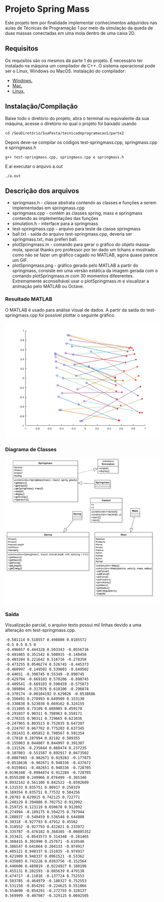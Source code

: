 # Projeto Spring Mass

Este projeto tem por finalidade implementar conhecimentos adquiridos nas aulas de Técnicas de Programação 1 por meio da simulação da queda de duas massas conectadas em uma mola dentro de uma caixa 2D.

## Requisitos

Os requisitos são os mesmos da parte 1 do projeto.
É necessário ter instalado na máquina um compilador de C++.
O sistema operacional pode ser o Linux, Windows ou MacOS.
Instalação do compilador:
- [Windows.](https://cs.calvin.edu/courses/cs/112/resources/installingEclipse/cygwin/)
- [Mac.](https://www.mkyong.com/mac/how-to-install-gcc-compiler-on-mac-os-x/)
- [Linux.](https://askubuntu.com/questions/348654/how-to-install-g-compiler)

## Instalação/Compilação

Baixe todo o diretório do projeto, abra o terminal ou equivalente da sua máquina, acesse o diretório no qual o projeto foi baixado usando

```
cd /SeuDiretório/SuaPasta/tecnicadeprogramacao1/parte2
```
Depois deve-se compilar os códigos test-springmass.cpp, springmass.cpp e springmass.h

```
g++ test-springmass.cpp, springmass.cpp e springmass.h
```
E aí executar o arquivo a.out

```
./a.out
```

## Descrição dos arquivos

- springmass.h - classe abstrata contendo as classes e funções a serem implementadas em springmass.cpp
- springmass.cpp - contém as classes spring, mass e springmass contendo as implementações das funções
- simulation.h - interface para a springmass
- test-springmass.cpp - arquivo para teste da classe springmass
- ball.txt - saída do arquivo test-springmass.cpp, deveria ser springmass.txt, mas preferi ball.
- plotSpringmass.m - comando para gerar o gráfico do objeto massa-mola, special thanks pro professor por ter dado um tchans e mostrado como não se fazer um gráfico cagado no MATLAB, agora quase parece um GIF.
- plotSpringmass.png - gráfico gerado pelo MATLAB a partir do springmass, consiste em uma versão estática da imagem gerada com o comando plotSpringmass.m com 30 momentos difeerentes. Extremamente aconselhável usar o plotSpringmass.m e visualizar a animação pelo MATLAB ou Octave.

### Resultado MATLAB

O MATLAB é usado para análise visual de dados. A partir da saída do test-springmass.cpp foi possível plottar o seguinte gráfico.

![plotBall](plotSpringmass.png)

### Diagrama de Classes

![Diagrama](DiagramaDeClasses.png)

### Saída

Visualização parcial, o arquivo texto possui mil linhas devido a uma alteração em test-springmass.cpp.

```
-0.501114 0.518557 0.498886 0.0185572
-0.5 0.5 0.5 0
-0.496657 0.444328 0.503343 -0.0556716
-0.491085 0.351542 0.508915 -0.148458
-0.483284 0.221642 0.516716 -0.278358
-0.473255 0.0546274 0.526745 -0.445373
-0.460997 -0.149502 0.539003 -0.649502
-0.44651 -0.390745 0.55349 -0.890745
-0.429794 -0.669103 0.570206 -0.890745
-0.409541 -0.669103 0.590459 -0.575873
-0.389894 -0.317076 0.610106 -0.296874
-0.370174 -0.00104192 0.629826 -0.0538686
-0.350491 0.278993 0.649509 0.153138
-0.330838 0.523038 0.669162 0.324155
-0.311095 0.73109 0.688905 0.459178
-0.291037 0.90311 0.708963 0.558171
-0.270335 0.90311 0.729665 0.621036
-0.247965 0.803523 0.752035 0.647307
-0.224797 0.667702 0.775203 0.637345
-0.201433 0.495852 0.798567 0.591354
-0.17818 0.287994 0.82182 0.509355
-0.155003 0.044087 0.844997 0.391307
-0.131526 -0.235844 0.868474 0.237235
-0.107083 -0.551587 0.892917 0.0473502
-0.0807965 -0.902671 0.919203 -0.177875
-0.0516636 -0.902671 0.948336 -0.437672
-0.0159841 -0.482651 0.948336 -0.728705
0.0196348 -0.0984474 0.912284 -0.728705
0.0555208 0.249966 0.876499 -0.365346
0.0932142 0.561106 0.842522 -0.0392609
0.131533 0.835751 0.80917 0.250329
0.169354 0.835751 0.77532 0.504256
0.20783 0.629915 0.742125 0.722771
0.240129 0.394886 0.702752 0.912092
0.259725 0.123119 0.650678 0.912092
0.274994 -0.189175 0.594275 0.797944
0.288937 -0.540459 0.536548 0.644808
0.30318 -0.927793 0.47912 0.45562
0.318552 -0.927793 0.422821 0.233972
0.335787 -0.476182 0.368385 -0.00885352
0.353421 -0.0543573 0.314348 -0.281465
0.368415 0.301998 0.257671 -0.619546
0.386547 0.641064 0.204133 -0.974917
0.405121 0.948337 0.151035 -0.974917
0.421909 0.948337 0.0961521 -0.53362
0.435803 0.743226 0.0383756 -0.152564
0.446606 0.489819 -0.0224927 0.180196
0.455131 0.202593 -0.085639 0.479138
0.474717 -0.11016 -0.137724 0.752553
0.503785 -0.464979 -0.180327 0.752553
0.531158 -0.854291 -0.224625 0.551066
0.554698 -0.854291 -0.272755 0.320137
0.569999 -0.407987 -0.329125 0.0692505
```



